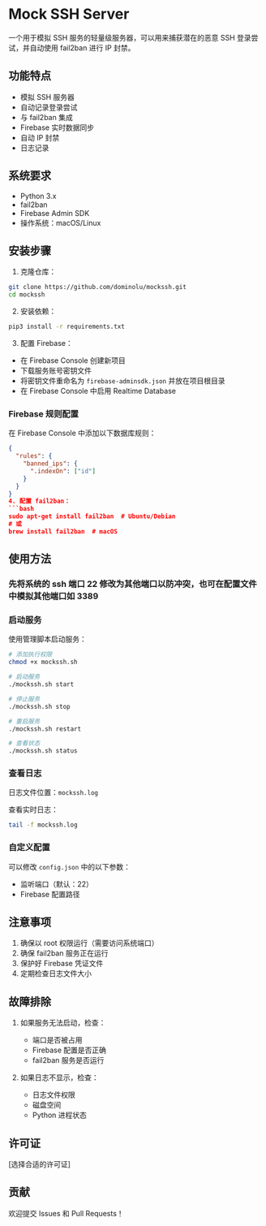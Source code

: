 # Mock SSH Server

一个用于模拟 SSH 服务的轻量级服务器，可以用来捕获潜在的恶意 SSH 登录尝试，并自动使用 fail2ban 进行 IP 封禁。

## 功能特点

- 模拟 SSH 服务器
- 自动记录登录尝试
- 与 fail2ban 集成
- Firebase 实时数据同步
- 自动 IP 封禁
- 日志记录

## 系统要求

- Python 3.x
- fail2ban
- Firebase Admin SDK
- 操作系统：macOS/Linux

## 安装步骤

1. 克隆仓库：
```bash
git clone https://github.com/dominolu/mockssh.git
cd mockssh
```

2. 安装依赖：
```bash
pip3 install -r requirements.txt
```

3. 配置 Firebase：
- 在 Firebase Console 创建新项目
- 下载服务账号密钥文件
- 将密钥文件重命名为 `firebase-adminsdk.json` 并放在项目根目录
- 在 Firebase Console 中启用 Realtime Database



### Firebase 规则配置

在 Firebase Console 中添加以下数据库规则：

```json
{
  "rules": {
    "banned_ips": {
      ".indexOn": ["id"]
    }
  }
}
4. 配置 fail2ban：
```bash
sudo apt-get install fail2ban  # Ubuntu/Debian
# 或
brew install fail2ban  # macOS
```


## 使用方法
### 先将系统的 ssh 端口 22 修改为其他端口以防冲突，也可在配置文件中模拟其他端口如 3389
### 启动服务

使用管理脚本启动服务：

```bash
# 添加执行权限
chmod +x mockssh.sh

# 启动服务
./mockssh.sh start

# 停止服务
./mockssh.sh stop

# 重启服务
./mockssh.sh restart

# 查看状态
./mockssh.sh status
```

### 查看日志

日志文件位置：`mockssh.log`

查看实时日志：
```bash
tail -f mockssh.log
```



### 自定义配置

可以修改 `config.json` 中的以下参数：
- 监听端口（默认：22）
- Firebase 配置路径

## 注意事项

1. 确保以 root 权限运行（需要访问系统端口）
2. 确保 fail2ban 服务正在运行
3. 保护好 Firebase 凭证文件
4. 定期检查日志文件大小

## 故障排除

1. 如果服务无法启动，检查：
   - 端口是否被占用
   - Firebase 配置是否正确
   - fail2ban 服务是否运行

2. 如果日志不显示，检查：
   - 日志文件权限
   - 磁盘空间
   - Python 进程状态

## 许可证

[选择合适的许可证]

## 贡献

欢迎提交 Issues 和 Pull Requests！
